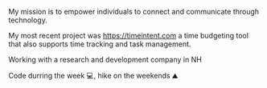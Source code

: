 My mission is to empower individuals to connect and communicate through technology.

My most recent project was https://timeintent.com a time budgeting tool that also supports time tracking and task management.

Working with a research and development company in NH 

Code durring the week 💻, hike on the weekends ⛰️
